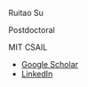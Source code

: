 <p>Ruitao Su</p>
<p>Postdoctoral</p>
<p>MIT CSAIL</p>

<ul>
  <li> <a href="https://scholar.google.com/citations?user=jW1ZOmEAAAAJ&hl=en">Google Scholar</a> </li>
  <li> <a href="https://www.linkedin.com/in/ruitao-su-0608/">LinkedIn</a> </li>
</ul>
